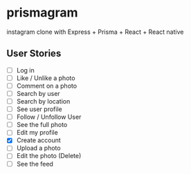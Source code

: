# prismagram
instagram clone with Express + Prisma + React + React native

## User Stories

- [ ] Log in
- [ ] Like / Unlike a photo
- [ ] Comment on a photo
- [ ] Search by user
- [ ] Search by location
- [ ] See user profile
- [ ] Follow / Unfollow User
- [ ] See the full photo
- [ ] Edit my profile
- [x] Create account
- [ ] Upload a photo
- [ ] Edit the photo (Delete)
- [ ] See the feed
